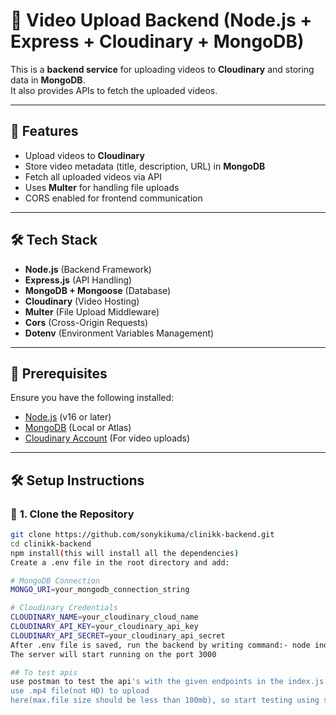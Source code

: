 # 🎥 Video Upload Backend (Node.js + Express + Cloudinary + MongoDB)

This is a **backend service** for uploading videos to **Cloudinary** and storing data in **MongoDB**.  
It also provides APIs to fetch the uploaded videos.

---

## 🚀 **Features**
- Upload videos to **Cloudinary**
- Store video metadata (title, description, URL) in **MongoDB**
- Fetch all uploaded videos via API
- Uses **Multer** for handling file uploads
- CORS enabled for frontend communication

---

## 🛠 **Tech Stack**
- **Node.js** (Backend Framework)
- **Express.js** (API Handling)
- **MongoDB + Mongoose** (Database)
- **Cloudinary** (Video Hosting)
- **Multer** (File Upload Middleware)
- **Cors** (Cross-Origin Requests)
- **Dotenv** (Environment Variables Management)

---

## 📌 **Prerequisites**
Ensure you have the following installed:
- [Node.js](https://nodejs.org/) (v16 or later)
- [MongoDB](https://www.mongodb.com/) (Local or Atlas)
- [Cloudinary Account](https://cloudinary.com/) (For video uploads)

---

## 🛠 **Setup Instructions**

### 🔹 **1. Clone the Repository**
```sh
git clone https://github.com/sonykikuma/clinikk-backend.git
cd clinikk-backend
npm install(this will install all the dependencies)
Create a .env file in the root directory and add:

# MongoDB Connection
MONGO_URI=your_mongodb_connection_string

# Cloudinary Credentials
CLOUDINARY_NAME=your_cloudinary_cloud_name
CLOUDINARY_API_KEY=your_cloudinary_api_key
CLOUDINARY_API_SECRET=your_cloudinary_api_secret
After .env file is saved, run the backend by writing command:- node index.js
The server will start running on the port 3000

## To test apis
use postman to test the api's with the given endpoints in the index.js file
use .mp4 file(not HD) to upload
here(max.file size should be less than 100mb), so start testing using small files(from 5mb...) as explained in the cloudinary documents as well.
